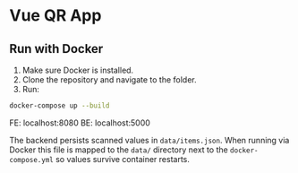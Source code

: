 # Vue QR App

## Run with Docker

1. Make sure Docker is installed.
2. Clone the repository and navigate to the folder.
3. Run:

```bash
docker-compose up --build
```

FE: localhost:8080
BE: localhost:5000

The backend persists scanned values in `data/items.json`. When running via
Docker this file is mapped to the `data/` directory next to the
`docker-compose.yml` so values survive container restarts.
